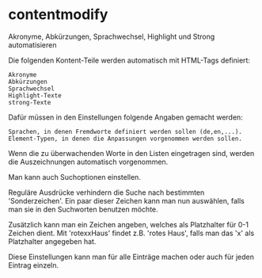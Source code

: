 # contentmodify
Akronyme, Abkürzungen, Sprachwechsel, Highlight und Strong automatisieren

Die folgenden Kontent-Teile werden automatisch mit HTML-Tags definiert:

    Akronyme
    Abkürzungen
    Sprachwechsel
    Highlight-Texte
    strong-Texte

Dafür müssen in den Einstellungen folgende Angaben gemacht werden:

    Sprachen, in denen Fremdworte definiert werden sollen (de,en,...).
    Element-Typen, in denen die Anpassungen vorgenommen werden sollen.

Wenn die zu überwachenden Worte in den Listen eingetragen sind, werden die Auszeichnungen automatisch vorgenommen.

Man kann auch Suchoptionen einstellen.

Reguläre Ausdrücke verhindern die Suche nach bestimmten 'Sonderzeichen'.
Ein paar dieser Zeichen kann man nun auswählen, falls man sie in den Suchworten benutzen möchte.

Zusätzlich kann man ein Zeichen angeben, welches als Platzhalter für 0-1 Zeichen dient.
Mit 'rotexxHaus' findet z.B. 'rotes Haus', falls man das 'x' als Platzhalter angegeben hat.

Diese Einstellungen kann man für alle Einträge machen oder auch für jeden Eintrag einzeln.
